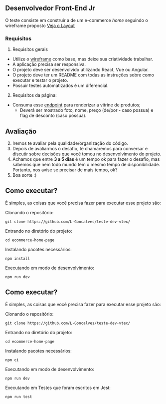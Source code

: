 ## Desenvolvedor Front-End Jr

O teste consiste em construir a de um e-commerce _home_ seguindo o wireframe proposto [Veja o Layout](./assets/ecommerce-site-wireframe.jpg)

### Requisitos

1. Requisitos gerais
  - Utilize o [wireframe](./assets/ecommerce-site-wireframe.jpg) como base, mas deixe sua criatividade trabalhar.
  - A aplicação precisa ser responsiva.
  - O projeto deve ser desenvolvido utilizando React, Vue ou Angular.
  - O projeto deve ter um README com todas as instruções sobre como executar e testar o projeto.
  - Possuir testes automatizados é um diferencial.

2. Requisitos da página:
  - Consuma esse [endpoint](https://run.mocky.io/v3/83960dab-2161-49e8-9244-3eca1920f7ef) para renderizar a vitrine de produtos;
    - Deverá ser mostrado foto, nome, preço (de/por - caso possua) e flag de desconto (caso possua).

## Avaliação

2. Iremos te avaliar pela qualidade/organização do código.
3. Depois de avaliarmos o desafio, te chamaremos para conversar e discutir sobre decisões que você tomou no desenvolvimento do projeto.
4. Achamos que entre **3 a 5 dias** é um tempo ok para fazer o desafio, mas sabemos que nem todo mundo tem o mesmo tempo de disponibilidade. Portanto, nos avise se precisar de mais tempo, ok?
5. Boa sorte :)


## Como executar?

É simples, as coisas que você precisa fazer para executar esse projeto são:

Clonando o repositório:

```git clone https://github.com/L-Goncalves/teste-dev-vtex/```

Entrando no diretório do projeto:

```cd ecommerce-home-page```

Instalando pacotes necessários:

```npm install```

Executando em modo de desenvolvimento:

```npm run dev```


## Como executar?

É simples, as coisas que você precisa fazer para executar esse projeto são:

Clonando o repositório:

```git clone https://github.com/L-Goncalves/teste-dev-vtex/```

Entrando no diretório do projeto:

```cd ecommerce-home-page```

Instalando pacotes necessários:

```npm ci```

Executando em modo de desenvolvimento:

```npm run dev```


Executando em Testes que foram escritos em Jest:

```npm run test```